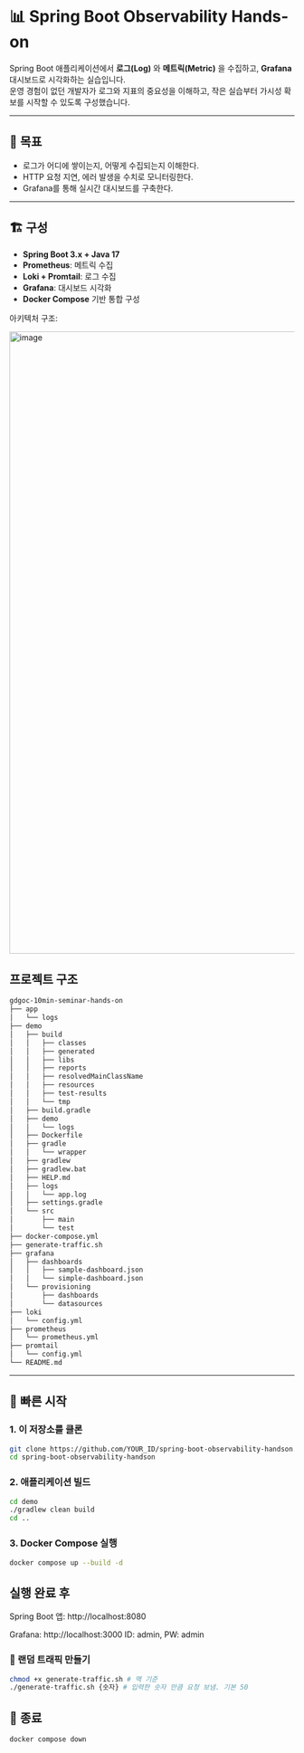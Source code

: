 # 📊 Spring Boot Observability Hands-on

Spring Boot 애플리케이션에서 **로그(Log)** 와 **메트릭(Metric)** 을 수집하고, **Grafana** 대시보드로 시각화하는 실습입니다.  
운영 경험이 없던 개발자가 로그와 지표의 중요성을 이해하고, 작은 실습부터 가시성 확보를 시작할 수 있도록 구성했습니다.

---

## 🧭 목표

- 로그가 어디에 쌓이는지, 어떻게 수집되는지 이해한다.
- HTTP 요청 지연, 에러 발생을 수치로 모니터링한다.
- Grafana를 통해 실시간 대시보드를 구축한다.

---

## 🏗️ 구성

- **Spring Boot 3.x + Java 17**
- **Prometheus**: 메트릭 수집
- **Loki + Promtail**: 로그 수집
- **Grafana**: 대시보드 시각화
- **Docker Compose** 기반 통합 구성

아키텍처 구조: 

<img width="1100" alt="image" src="https://github.com/user-attachments/assets/98da9713-5ec9-4058-9b22-71c04c27b6a6" />


## 프로젝트 구조

```bash
gdgoc-10min-seminar-hands-on
├── app
│   └── logs
├── demo
│   ├── build
│   │   ├── classes
│   │   ├── generated
│   │   ├── libs
│   │   ├── reports
│   │   ├── resolvedMainClassName
│   │   ├── resources
│   │   ├── test-results
│   │   └── tmp
│   ├── build.gradle
│   ├── demo
│   │   └── logs
│   ├── Dockerfile
│   ├── gradle
│   │   └── wrapper
│   ├── gradlew
│   ├── gradlew.bat
│   ├── HELP.md
│   ├── logs
│   │   └── app.log
│   ├── settings.gradle
│   └── src
│       ├── main
│       └── test
├── docker-compose.yml
├── generate-traffic.sh
├── grafana
│   ├── dashboards
│   │   ├── sample-dashboard.json
│   │   └── simple-dashboard.json
│   └── provisioning
│       ├── dashboards
│       └── datasources
├── loki
│   └── config.yml
├── prometheus
│   └── prometheus.yml
├── promtail
│   └── config.yml
└── README.md
```

---

## 🚀 빠른 시작

### 1. 이 저장소를 클론

```bash
git clone https://github.com/YOUR_ID/spring-boot-observability-handson.git
cd spring-boot-observability-handson
```

### 2. 애플리케이션 빌드

```bash
cd demo
./gradlew clean build
cd ..
```

### 3. Docker Compose 실행

```bash
docker compose up --build -d
```

## 실행 완료 후

Spring Boot 앱: http://localhost:8080

Grafana: http://localhost:3000
ID: admin, PW: admin

### 🎲 랜덤 트래픽 만들기 

```bash
chmod +x generate-traffic.sh # 맥 기준
./generate-traffic.sh {숫자} # 입력한 숫자 만큼 요청 보냄. 기본 50
```

## 🧹 종료

```bash
docker compose down
```
